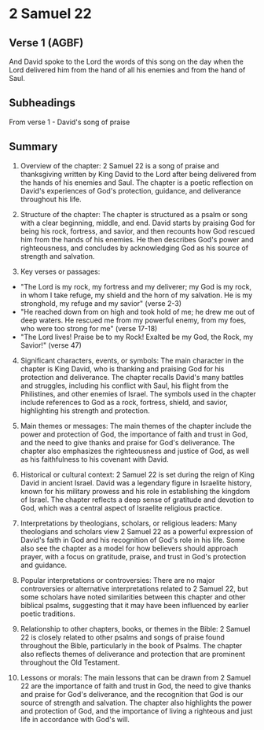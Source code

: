 # 2 Samuel 22

## Verse 1 (AGBF)

And David spoke to the Lord the words of this song on the day when the Lord delivered him from the hand of all his enemies and from the hand of Saul.

## Subheadings

From verse 1 - David's song of praise

## Summary

1. Overview of the chapter:
2 Samuel 22 is a song of praise and thanksgiving written by King David to the Lord after being delivered from the hands of his enemies and Saul. The chapter is a poetic reflection on David's experiences of God's protection, guidance, and deliverance throughout his life.

2. Structure of the chapter:
The chapter is structured as a psalm or song with a clear beginning, middle, and end. David starts by praising God for being his rock, fortress, and savior, and then recounts how God rescued him from the hands of his enemies. He then describes God's power and righteousness, and concludes by acknowledging God as his source of strength and salvation.

3. Key verses or passages:
- "The Lord is my rock, my fortress and my deliverer; my God is my rock, in whom I take refuge, my shield and the horn of my salvation. He is my stronghold, my refuge and my savior" (verse 2-3)
- "He reached down from on high and took hold of me; he drew me out of deep waters. He rescued me from my powerful enemy, from my foes, who were too strong for me" (verse 17-18)
- "The Lord lives! Praise be to my Rock! Exalted be my God, the Rock, my Savior!" (verse 47)

4. Significant characters, events, or symbols:
The main character in the chapter is King David, who is thanking and praising God for his protection and deliverance. The chapter recalls David's many battles and struggles, including his conflict with Saul, his flight from the Philistines, and other enemies of Israel. The symbols used in the chapter include references to God as a rock, fortress, shield, and savior, highlighting his strength and protection.

5. Main themes or messages:
The main themes of the chapter include the power and protection of God, the importance of faith and trust in God, and the need to give thanks and praise for God's deliverance. The chapter also emphasizes the righteousness and justice of God, as well as his faithfulness to his covenant with David.

6. Historical or cultural context:
2 Samuel 22 is set during the reign of King David in ancient Israel. David was a legendary figure in Israelite history, known for his military prowess and his role in establishing the kingdom of Israel. The chapter reflects a deep sense of gratitude and devotion to God, which was a central aspect of Israelite religious practice.

7. Interpretations by theologians, scholars, or religious leaders:
Many theologians and scholars view 2 Samuel 22 as a powerful expression of David's faith in God and his recognition of God's role in his life. Some also see the chapter as a model for how believers should approach prayer, with a focus on gratitude, praise, and trust in God's protection and guidance.

8. Popular interpretations or controversies:
There are no major controversies or alternative interpretations related to 2 Samuel 22, but some scholars have noted similarities between this chapter and other biblical psalms, suggesting that it may have been influenced by earlier poetic traditions.

9. Relationship to other chapters, books, or themes in the Bible:
2 Samuel 22 is closely related to other psalms and songs of praise found throughout the Bible, particularly in the book of Psalms. The chapter also reflects themes of deliverance and protection that are prominent throughout the Old Testament.

10. Lessons or morals:
The main lessons that can be drawn from 2 Samuel 22 are the importance of faith and trust in God, the need to give thanks and praise for God's deliverance, and the recognition that God is our source of strength and salvation. The chapter also highlights the power and protection of God, and the importance of living a righteous and just life in accordance with God's will.